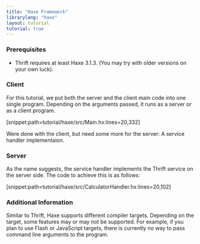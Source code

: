 ```yaml
---
title: "Haxe Framework"
librarylang: "haxe"
layout: tutorial
tutorial: true
---
```


### Prerequisites
* Thrift requires at least Haxe 3.1.3. (You may try with older versions on your own luck).

### Client
For this tutorial, we put both the server and the client main code into one single program.
Depending on the arguments passed, it runs as a server or as a client program.

[snippet:path=tutorial/haxe/src/Main.hx:lines=20,332]

Were done with the client, but need some more for the server: A service handler implementaion.

### Server
As the name suggests, the service handler implements the Thrift service on the server side.
The code to achieve this is as follows:

[snippet:path=tutorial/haxe/src/CalculatorHandler.hx:lines=20,102]

### Additional Information

Similar to Thrift, Haxe supports different compiler targets. Depending on the target, some features
may or may not be supported. For example, if you plan to use Flash or JavaScript targets,
there is currently no way to pass command line arguments to the program.

